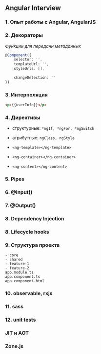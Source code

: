 ## Angular Interview

### 1. Опыт работы с Angular, AngularJS



### 2. Декораторы

_Функции для передачи метаданных_

```typescript
@Component({
    selector: '',
    templateUrl: '',
    styleUrls: [],

    changeDetection: ''
})
```



### 3. Интерполяция

```html
<p>{{userInfo}}</p>
```



### 4. Директивы

- структурные: `*ngIf, *ngFor, *ngSwitch`


- атрибутные: `ngClass, ngStyle`


- `<ng-template></ng-template>`


- `<ng-container></ng-container>`


- `<ng-content></ng-content>`



### 5. Pipes



### 6. @Input()



### 7. @Output()



### 8. Dependency Injection



### 8. Lifecycle hooks



### 9. Структура проекта

	- core
	- shared
	- feature-1
	- feature-2
	app.module.ts
	app.component.ts
	app.component.html



### 10. observable, rxjs



### 11. sass



### 12. unit tests



### JIT и AOT



### Zone.js
